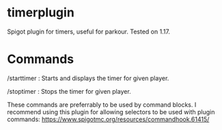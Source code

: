 # timerplugin
Spigot plugin for timers, useful for parkour. Tested on 1.17.
# Commands
/starttimer <player>: Starts and displays the timer for given player.
  
/stoptimer <player>: Stops the timer for given player.

These commands are preferrably to be used by command blocks.
I recommend using this plugin for allowing selectors to be used with plugin commands: https://www.spigotmc.org/resources/commandhook.61415/
